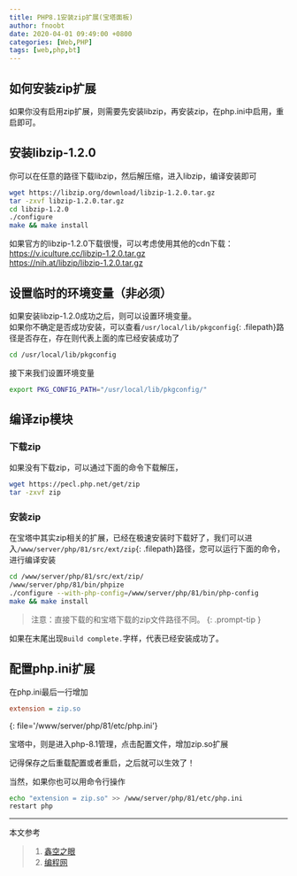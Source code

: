 ```yaml
---
title: PHP8.1安装zip扩展(宝塔面板)
author: fnoobt
date: 2020-04-01 09:49:00 +0800
categories: [Web,PHP]
tags: [web,php,bt]
---
```


## 如何安装zip扩展
如果你没有启用zip扩展，则需要先安装libzip，再安装zip，在php.ini中启用，重启即可。

## 安装libzip-1.2.0
你可以在任意的路径下载libzip，然后解压缩，进入libzip，编译安装即可

```bash
wget https://libzip.org/download/libzip-1.2.0.tar.gz
tar -zxvf libzip-1.2.0.tar.gz
cd libzip-1.2.0
./configure
make && make install
```

如果官方的libzip-1.2.0下载很慢，可以考虑使用其他的cdn下载：  
<https://v.iculture.cc/libzip-1.2.0.tar.gz>  
<https://nih.at/libzip/libzip-1.2.0.tar.gz>

## 设置临时的环境变量（非必须）
如果安装libzip-1.2.0成功之后，则可以设置环境变量。  
如果你不确定是否成功安装，可以查看`/usr/local/lib/pkgconfig`{: .filepath}路径是否存在，存在则代表上面的库已经安装成功了

```bash
cd /usr/local/lib/pkgconfig
```

接下来我们设置环境变量

```bash
export PKG_CONFIG_PATH="/usr/local/lib/pkgconfig/"
```

## 编译zip模块

### 下载zip
如果没有下载zip，可以通过下面的命令下载解压，
```bash
wget https://pecl.php.net/get/zip
tar -zxvf zip
```

### 安装zip
在宝塔中其实zip相关的扩展，已经在极速安装时下载好了，我们可以进入`/www/server/php/81/src/ext/zip`{: .filepath}路径，您可以运行下面的命令，进行编译安装

```bash
cd /www/server/php/81/src/ext/zip/
/www/server/php/81/bin/phpize
./configure --with-php-config=/www/server/php/81/bin/php-config
make && make install
```

> 注意：直接下载的和宝塔下载的zip文件路径不同。
{: .prompt-tip }

如果在末尾出现`Build complete.`字样，代表已经安装成功了。

## 配置php.ini扩展
在php.ini最后一行增加
```ini
extension = zip.so
```
{: file='/www/server/php/81/etc/php.ini'}

宝塔中，则是进入php-8.1管理，点击配置文件，增加zip.so扩展

记得保存之后重载配置或者重启，之后就可以生效了！

当然，如果你也可以用命令行操作

```bash
echo "extension = zip.so" >> /www/server/php/81/etc/php.ini
restart php
```

****

本文参考

> 1. [鑫空之眼](https://blog.csdn.net/TaiYang_5339/article/details/129572714)
> 2. [编程网](https://www.lsjlt.com/news/276089.html)